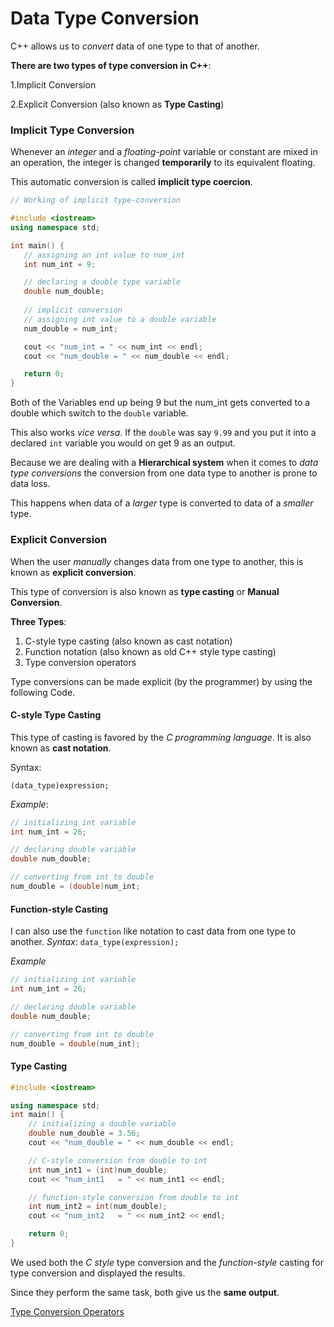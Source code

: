 # Data Type Conversion

C++ allows us to *convert* data of one type to that of another.

**There are two types of type conversion in C++**:

1.Implicit Conversion

2.Explicit Conversion (also known as **Type Casting**)

### Implicit Type Conversion

Whenever an *integer* and a *floating-point* variable or constant are mixed in an operation, the integer is
changed **temporarily** to its equivalent floating.

This automatic conversion is called **implicit type coercion**.

```cpp
// Working of implicit type-conversion

#include <iostream>
using namespace std;

int main() {
   // assigning an int value to num_int
   int num_int = 9;

   // declaring a double type variable
   double num_double;
 
   // implicit conversion
   // assigning int value to a double variable
   num_double = num_int;

   cout << "num_int = " << num_int << endl;
   cout << "num_double = " << num_double << endl;

   return 0;
}
```
Both of the Variables end up being 9 but the num_int gets converted to a double which switch to the `double` variable.

This also works *vice versa*. If the `double` was say `9.99` and you put it into a declared `int` variable you would on get 9 as an output.

Because we are dealing with a **Hierarchical system** when it comes to *data type conversions* the conversion from one data type to another is prone to data loss. 

This happens when data of a *larger* type is converted to data of a *smaller* type.


### Explicit Conversion

When the user *manually* changes data from one type to another, this is known as **explicit conversion**. 

This type of conversion is also known as **type casting** or **Manual Conversion**.

**Three Types**: 

1. C-style type casting (also known as cast notation)
2. Function notation (also known as old C++ style type casting)
3. Type conversion operators

Type conversions can be made explicit (by the programmer) by using the
following Code.

#### C-style Type Casting

This type of casting is favored by the *C programming language*. It is also known as **cast notation**.

Syntax:

`(data_type)expression;`

*Example*:
```cpp
// initializing int variable
int num_int = 26;

// declaring double variable
double num_double;

// converting from int to double
num_double = (double)num_int;
```


#### Function-style Casting

I can also use the `function` like notation to cast data from one type to another.
*Syntax*:
`data_type(expression);`

*Example*

```cpp
// initializing int variable
int num_int = 26;

// declaring double variable
double num_double;

// converting from int to double
num_double = double(num_int);
```

#### Type Casting

```cpp
#include <iostream>

using namespace std;
int main() {
    // initializing a double variable
    double num_double = 3.56;
    cout << "num_double = " << num_double << endl;

    // C-style conversion from double to int
    int num_int1 = (int)num_double;
    cout << "num_int1   = " << num_int1 << endl;

    // function-style conversion from double to int
    int num_int2 = int(num_double);
    cout << "num_int2   = " << num_int2 << endl;

    return 0;
}
  ```
  
  We used both the *C style* type conversion and the *function-style* casting for type conversion and displayed the results. 
  
  Since they perform the same task, both give us the **same output**.
  
  
 [Type Conversion Operators]()

